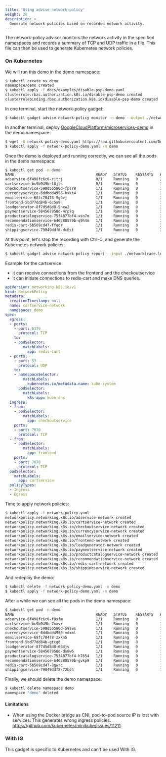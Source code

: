 ```yaml
---
title: 'Using advise network-policy'
weight: 20
description: >
  Generate network policies based on recorded network activity.
---
```


The network-policy advisor monitors the network activity in the specified
namespaces and records a summary of TCP and UDP traffic in a file. This file
can then be used to generate Kubernetes network policies.

### On Kubernetes

We will run this demo in the demo namespace:

```bash
$ kubectl create ns demo
namespace/demo created
$ kubectl apply -f docs/examples/disable-psp-demo.yaml
clusterrole.rbac.authorization.k8s.io/disable-psp-demo created
clusterrolebinding.rbac.authorization.k8s.io/disable-psp-demo created
```

In one terminal, start the network-policy gadget:

```bash
$ kubectl gadget advise network-policy monitor -n demo --output ./networktrace.log
```

In another terminal, deploy [GoogleCloudPlatform/microservices-demo](https://github.com/GoogleCloudPlatform/microservices-demo/blob/master/release/kubernetes-manifests.yaml) in the demo namespace:

```bash
$ wget -O network-policy-demo.yaml https://raw.githubusercontent.com/GoogleCloudPlatform/microservices-demo/c1536ff6e6782bb37e36d2e6eee0fa64a6461216/release/kubernetes-manifests.yaml
$ kubectl apply -f network-policy-demo.yaml -n demo
```

Once the demo is deployed and running correctly, we can see all the pods in the
demo namespace:

```bash
$ kubectl get pod -n demo
NAME                                     READY   STATUS    RESTARTS   AGE
adservice-6f498fc6c6-rjtrj               0/1     Running   0          28s
cartservice-bc9b949b-l8jts               0/1     Running   0          32s
checkoutservice-598d5b586d-fplr8         1/1     Running   0          36s
currencyservice-6ddbdd4956-hxkt4         1/1     Running   0          30s
emailservice-68fc78478-9g9vj             1/1     Running   0          37s
frontend-5bd77dd84b-6c5s9                1/1     Running   0          34s
loadgenerator-8f7d5d8d8-5nxw2            1/1     Running   0          31s
paymentservice-584567958d-4rp7q          1/1     Running   0          33s
productcatalogservice-75f4877bf4-xsn7m   1/1     Running   0          32s
recommendationservice-646c88579b-q9h4m   1/1     Running   0          35s
redis-cart-5b569cd47-ffqqr               1/1     Running   0          29s
shippingservice-79849ddf8-dc6st          1/1     Running   0          30s
```

At this point, let's stop the recording with Ctrl-C, and generate the
Kubernetes network policies:

```bash
$ kubectl gadget advise network-policy report --input ./networktrace.log > network-policy.yaml
```

Example for the cartservice:
* it can receive connections from the frontend and the checkoutservice
* it can initiate connections to redis-cart and make DNS queries.

```yaml
apiVersion: networking.k8s.io/v1
kind: NetworkPolicy
metadata:
  creationTimestamp: null
  name: cartservice-network
  namespace: demo
spec:
  egress:
  - ports:
    - port: 6379
      protocol: TCP
    to:
    - podSelector:
        matchLabels:
          app: redis-cart
  - ports:
    - port: 53
      protocol: UDP
    to:
    - namespaceSelector:
        matchLabels:
          kubernetes.io/metadata.name: kube-system
      podSelector:
        matchLabels:
          k8s-app: kube-dns
  ingress:
  - from:
    - podSelector:
        matchLabels:
          app: checkoutservice
    ports:
    - port: 7070
      protocol: TCP
  - from:
    - podSelector:
        matchLabels:
          app: frontend
    ports:
    - port: 7070
      protocol: TCP
  podSelector:
    matchLabels:
      app: cartservice
  policyTypes:
  - Ingress
  - Egress
```

Time to apply network policies:

```bash
$ kubectl apply -f network-policy.yaml
networkpolicy.networking.k8s.io/adservice-network created
networkpolicy.networking.k8s.io/cartservice-network created
networkpolicy.networking.k8s.io/checkoutservice-network created
networkpolicy.networking.k8s.io/currencyservice-network created
networkpolicy.networking.k8s.io/emailservice-network created
networkpolicy.networking.k8s.io/frontend-network created
networkpolicy.networking.k8s.io/loadgenerator-network created
networkpolicy.networking.k8s.io/paymentservice-network created
networkpolicy.networking.k8s.io/productcatalogservice-network created
networkpolicy.networking.k8s.io/recommendationservice-network created
networkpolicy.networking.k8s.io/redis-cart-network created
networkpolicy.networking.k8s.io/shippingservice-network created
```

And redeploy the demo:

```bash
$ kubectl delete -f network-policy-demo.yaml -n demo
$ kubectl apply -f network-policy-demo.yaml -n demo
```

After a while we can see all the pods in the demo namespace:

```bash
$ kubectl get pod -n demo
NAME                                     READY   STATUS    RESTARTS   AGE
adservice-6f498fc6c6-f8sfm               1/1     Running   0          11m
cartservice-bc9b949b-7xxvr               1/1     Running   0          11m
checkoutservice-598d5b586d-59sws         1/1     Running   0          11m
currencyservice-6ddbdd4956-vdxml         1/1     Running   0          11m
emailservice-68fc78478-zxkn5             1/1     Running   0          11m
frontend-5bd77dd84b-gtcg8                1/1     Running   0          11m
loadgenerator-8f7d5d8d8-664jv            1/1     Running   0          11m
paymentservice-584567958d-ds8w6          1/1     Running   0          11m
productcatalogservice-75f4877bf4-h7654   1/1     Running   0          11m
recommendationservice-646c88579b-gvkp9   1/1     Running   0          11m
redis-cart-5b569cd47-8gwrc               1/1     Running   0          11m
shippingservice-79849ddf8-72bd4          1/1     Running   0          11m
```

Finally, we should delete the demo namespace:

```bash
$ kubectl delete namespace demo
namespace "demo" deleted
```

#### Limitations

- When using the Docker bridge as CNI, pod-to-pod source IP is lost with services. This generates wrong ingress policies. https://github.com/kubernetes/minikube/issues/11211

### With IG

This gadget is specific to Kubernetes and can't be used With IG.
